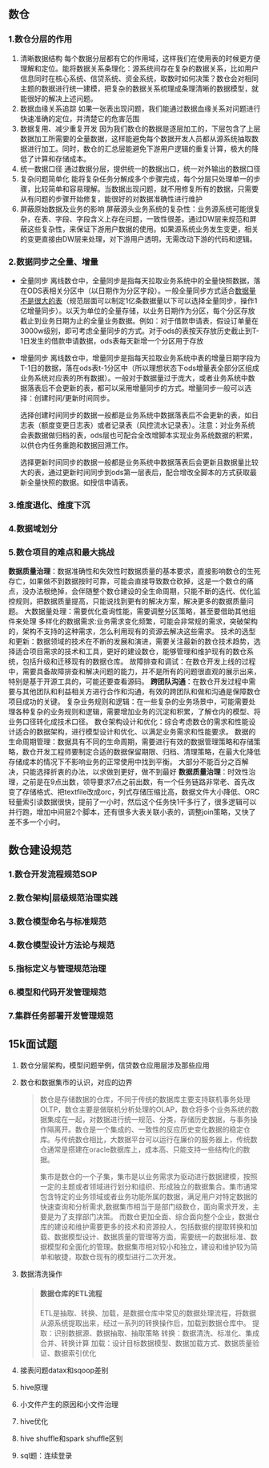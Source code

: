 ## 数仓

### 1.数仓分层的作用

1. 清晰数据结构
   	每个数据分层都有它的作用域，这样我们在使用表的时候更方便理解和定位。能将数据关系条理化：源系统间存在复杂的数据关系，比如用户信息同时在核心系统、信贷系统、资金系统，取数时如何决策？数仓会对相同主题的数据进行统一建模，把复杂的数据关系梳理成条理清晰的数据模型，就能很好的解决上述问题。
2. 数据血缘关系追踪
           如果一张表出现问题，我们能通过数据血缘关系对问题进行快速准确的定位，并清楚它的危害范围
3. 数据复用、减少重复开发
           因为我们数仓的数据是逐层加工的，下层包含了上层数据加工所需要的全量数据，这样能避免每个数据开发人员都从源系统抽取数据进行加工。同时，数仓的汇总层能避免下游用户逻辑的重复计算，极大的降低了计算和存储成本。
4. 统一数据口径
           通过数据分层，提供统一的数据出口，统一对外输出的数据口径
5. 复杂问题简单化
           能将复杂任务分解成多个步骤完成，每个分层只处理单一的步骤，比较简单和容易理解。当数据出现问题，就不用修复所有的数据，只需要从有问题的步骤开始修复，能很好的对数据准确性进行维护
6. 屏蔽原始数据及业务的影响
           屏蔽源头业务系统的复杂性：业务源系统可能很复杂，在表、字段、字段含义上存在问题，一致性很差。通过DW层来规范和屏蔽这些复杂性，来保证下游用户数据的使用。如果源系统业务发生变更，相关的变更直接由DW层来处理，对下游用户透明，无需改动下游的代码和逻辑。

### 2.数据同步之全量、增量

- 全量同步
  	离线数仓中，全量同步是指每天拉取业务系统中的全量快照数据，落在ODS表相关分区中（以日期作为分区字段）。一般全量同步方式适合<u>数据量不是很大的表</u>（规范层面可以制定1亿条数据量以下可以选择全量同步，操作1亿增量同步）。以天为单位的全量存储，以业务日期作为分区，每个分区存放截止到业务日期为止的全量业务数据。例如：对于借款申请表，假设订单量在3000w级别，即可考虑全量同步的方式。对于ods的表按天存放历史截止到T-1日发生的借款申请数据，ods表每天新增一个分区用于存放

- 增量同步
          离线数仓中，增量同步是指每天拉取业务系统中表的增量日期字段为T-1日的数据，落在ods表t-1分区中（所以理想状态下ods增量表全部分区组成业务系统对应表的所有数据）。一般对于数据量过于庞大，或者业务系统中数据落表后不会更新的表，都可以采用增量同步的方式。增量同步一般可以选择：创建时间/更新时间同步。

  选择创建时间同步的数据一般都是业务系统中数据落表后不会更新的表，如日志表（额度变更日志表）或者记录表（风控流水记录表）。注意：对业务系统会表数据做归档的表，ods层也可配合全改增脚本实现业务系统数据的积累，以供仓内任务重跑和数据回溯工作。

    选择更新时间同步的数据一般都是业务系统中数据落表后会更新且数据量比较大的表，通过更新时间同步到ods第一层表后，配合增改全脚本的方式获取最新全量快照的数据。如授信申请表。

### 3.维度退化、维度下沉

### 4.数据域划分

### 5.数仓项目的难点和最大挑战

**数据质量治理**：数据准确性和失效性时数据质量的基本要求，直接影响数仓的生死存亡，如果做不到数据按时可靠，可能会直接导致数仓砍掉，这是一个数仓的痛点，没办法根绝掉，会伴随整个数仓建设的全生命周期，只能不断的迭代、优化监控规则，把数据质量提高，只能说找到更有的解决方案，解决更多的数据质量问题。
大数据量处理：需要优化查询性能，需要调整分区策略，甚至要借助其他组件来处理
多样化的数据需求:业务需求变化频繁，可能会非常规的需求，突破架构的，架构不支持的这种需求，怎么利用现有的资源去解决这些需求。
技术的选型和更新：数据领域的技术在不断的发展和演进，需要关注最新的数仓技术趋势，选择适合项目需求的技术和工具，更好的建设数仓，能够管理和维护现有的数仓系统，包括升级和迁移现有的数据仓库。
故障排查和调试：在数仓开发上线的过程中，需要具备故障排查和解决问题的能力，并不是所有的问题很直观的展示出来，特别是基于开源工具的，可能还要查看源码。
**跨团队沟通**：在数仓开发过程中需要与其他团队和利益相关方进行合作和沟通，有效的跨团队和做和沟通是保障数仓项目成功的关键。
复杂业务规则和逻辑：在一些复杂的业务场景中，可能需要处理各种复杂的业务规则和逻辑，需要增加业务的沉淀和积累，了解仓内的模型、将业务口径转化成技术口径。
数仓架构设计和优化：综合考虑数仓的需求和性能设计适合的数据架构，进行模型设计和优化、以满足业务需求和性能要求。
数据的生命周期管理：数据具有不同的生命周期，需要进行有效的数据管理策略和存储策略，数仓开发工程师要制定合适的数据保留期限、归档、清理策略，在最大化降低存储成本的情况下不影响业务的正常使用中找到平衡。
大部分不能百分之百解决，只能选择折衷的办法，以求做到更好，做不到最好
**数据质量治理**：时效性治理，之前是在9点出数，领导要求7点之前出数，有一个任务链路非常老、首先改变了存储格式、把textfile改成orc，列式存储压缩比高，数据文件大小降低、ORC轻量索引读数据很快，提前了一小时，然后这个任务快1千多行了，很多逻辑可以并行跑，增加中间层2个脚本，还有很多大表关联小表的，调整join策略，又快了差不多一个小时。



## 数仓建设规范

### 1.数仓开发流程规范SOP

### 2.数仓架构|层级规范治理实践

### 3.数仓模型命名与标准规范

### 4.数仓模型设计方法论与规范

### 5.指标定义与管理规范治理

### 6.模型和代码开发管理规范

### 7.集群任务部署开发管理规范





## 15k面试题

1. 数仓分层架构，模型问题举例，信贷数仓应用层涉及那些应用

2. 数仓和数据集市的认识，对应的边界

   > 数仓是存储数据的仓库，不同于传统的数据库主要支持联机事务处理OLTP，数仓主要是做联机分析处理的OLAP，数仓将多个业务系统的数据集成在一起，对数据进行统一规范、分类，存储历史数据，与事务操作隔离开。数仓是一个集成的、一致性的反应历史变化数据的稳定仓库。与传统数仓相比，大数据平台可以运行在廉价的服务器上，传统数仓通常是搭建在oracle数据库上，成本高、只能支持一些结构化的数据。
   >
   > 集市是数仓的一个子集，集市是以业务需求为驱动进行数据建模，按照一定的主题或者领域进行划分和组织、形成独立的数据集合。集市通常包含特定的业务领域或者业务功能所属的数据，满足用户对特定数据的快速查询和分析需求,数据集市相当于是部门级数仓，面向需求开发，主要是为了支撑部门决策。
   > 而数仓更加全面、综合面向整个企业，数据仓库的建设和维护需要更多的技术和资源投人，包括数据的提取转换和加载、数据模型设计、数据质量的管理等方面，需要统一的数据标准、数据模型和全面化的管理。数据集市相对较小和独立，建设和维护较为简单和敏捷，取数仓现有的模型进行二次开发。

3. 数据清洗操作

   > #### 数据仓库的ETL流程
   >
   > ETL是抽取、转换、加载，是数据仓库中常见的数据处理流程，将数据从源系统提取出来，经过一系列的转换操作后，加载到数据仓库中。
   > 提取：识别数据源、数据抽取、抽取策略
   > 转换：数据清洗、标准化、集成合并、转换计算
   > 加载：设计目标数据模型、数据加载方式、数据质量验证、数据索引优化

4. 接表问题datax和sqoop差别

5. hive原理

6. 小文件产生的原因和小文件治理

7. hive优化

8. hive shuffle和spark shuffle区别

9. sql题：连续登录

